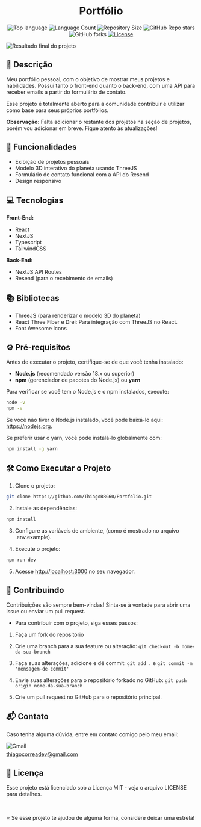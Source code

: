 <h1 align="center">
  Portfólio
</h1>

<p align="center">
   <img alt="Top language" src="https://img.shields.io/github/languages/top/ThiagoBRG60/Portfolio?style=flat-square&color=915eff">
   <img alt="Language Count" src="https://img.shields.io/github/languages/count/ThiagoBRG60/Portfolio?style=flat-square&color=915eff">
   <img alt="Repository Size" src="https://img.shields.io/github/repo-size/ThiagoBRG60/Portfolio?style=flat-square&color=915eff">
   <img alt="GitHub Repo stars" src="https://img.shields.io/github/stars/ThiagoBRG60/Portfolio?style=flat-square&color=915eff">
   <img alt="GitHub forks" src="https://img.shields.io/github/forks/ThiagoBRG60/Portfolio?style=flat-square&color=915eff">
   <a href="https://github.com/ThiagoBRG60/Portfolio/tree/main/LICENSE">
      <img alt="License" src="https://img.shields.io/github/license/ThiagoBRG60/Portfolio?style=flat-square&color=915eff" />
   </a>
</p>

![Resultado final do projeto](./public/portfolio.gif)

## 📝 Descrição

Meu portfólio pessoal, com o objetivo de mostrar meus projetos e habilidades. Possui tanto o front-end quanto o back-end, com uma API para receber emails a partir do formulário de contato. 

Esse projeto é totalmente aberto para a comunidade contribuir e utilizar como base para seus próprios portfólios.

**Observação:** Falta adicionar o restante dos projetos na seção de projetos, porém vou adicionar em breve. Fique atento às atualizações!

## 🚀 Funcionalidades

- Exibição de projetos pessoais
- Modelo 3D interativo do planeta usando ThreeJS
- Formulário de contato funcional com a API do Resend
- Design responsivo

## 💻 Tecnologias

**Front-End:**
- React
- NextJS
- Typescript
- TailwindCSS

**Back-End:**
- NextJS API Routes
- Resend (para o recebimento de emails)

## 📚 Bibliotecas

- ThreeJS (para renderizar o modelo 3D do planeta)
- React Three Fiber e Drei: Para integração com ThreeJS no React.
- Font Awesome Icons

## ⚙️ Pré-requisitos

Antes de executar o projeto, certifique-se de que você tenha instalado:

- **Node.js** (recomendado versão 18.x ou superior)
- **npm** (gerenciador de pacotes do Node.js) ou **yarn**

Para verificar se você tem o Node.js e o npm instalados, execute:

```bash
node -v
npm -v
```

Se você não tiver o Node.js instalado, você pode baixá-lo aqui: https://nodejs.org.

Se preferir usar o yarn, você pode instalá-lo globalmente com:

```bash
npm install -g yarn
```

## 🛠️ Como Executar o Projeto

1. Clone o projeto: 
```bash
git clone https://github.com/ThiagoBRG60/Portfolio.git
```
2. Instale as dependências:
```bash
npm install
```
3. Configure as variáveis de ambiente, (como é mostrado no arquivo .env.example).
  
4. Execute o projeto:
```bash
npm run dev
```
5. Acesse [http://localhost:3000](http://localhost:3000) no seu navegador.

## 🤝 Contribuindo

Contribuições são sempre bem-vindas! Sinta-se à vontade para abrir uma issue ou enviar um pull request.

- Para contribuir com o projeto, siga esses passos:

1. Faça um fork do repositório

2. Crie uma branch para a sua feature ou alteração: `git checkout -b nome-da-sua-branch`

3. Faça suas alterações, adicione e dê commit: `git add .` e `git commit -m 'mensagem-de-commit'`
   
4. Envie suas alterações para o repositório forkado no GitHub: `git push origin nome-da-sua-branch`

5. Crie um pull request no GitHub para o repositório principal.

## 📬 Contato

Caso tenha alguma dúvida, entre em contato comigo pelo meu email:

<p style="display: flex; flex-direction: column; gap: 5px">
   <img style="align-self: flex-start" alt="Gmail" src="https://img.shields.io/badge/Gmail-D14836?style=flat-square&logo=gmail&logoColor=white"/>
   <a href="mailto:thiagocorreadev@gmail.com">
      thiagocorreadev@gmail.com
   </a>
</p>

## 📄 Licença

Esse projeto está licenciado sob a Licença MIT - veja o arquivo LICENSE para detalhes.

<br>

⭐ Se esse projeto te ajudou de alguma forma, considere deixar uma estrela!